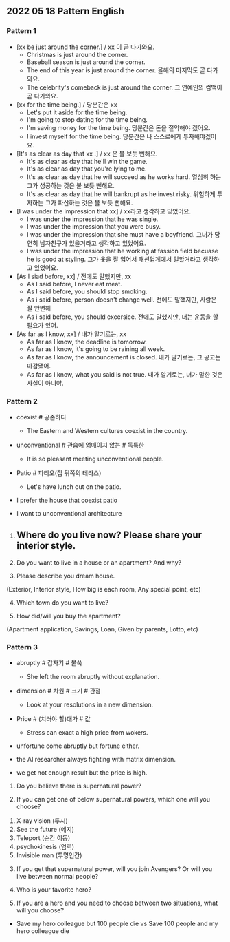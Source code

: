## 2022 05 18 Pattern English

### Pattern 1
- [xx be just around the corner.] / xx 이 곧 다가와요.
  - Christmas is just around the corner.
  - Baseball season is just around the corner.
  - The end of this year is just around the corner. 올해의 마지막도 곧 다가와요.
  - The celebrity's comeback is just around the corner.  그 연예인의 컴백이 곧 다가와요.
- [xx for the time being.] / 당분간은 xx
  - Let's put it aside for the time being.
  - I'm going to stop dating for the time being.
  - I'm saving money for the time being. 당분간은 돈을 절약해야 겠어요.
  - I invest myself for the time being. 당분간은 나 스스로에게 투자해야겠어요.
- [It's as clear as day that xx .] / xx 은 불 보듯 뻔해요.
  - It's as clear as day that he'll win the game.
  - It's as clear as day that you're lying to me.
  - It's as clear as day that he will succeed as he works hard. 열심히 하는 그가 성공하는 것은 불 보듯 뻔해요.
  - It's as clear as day that he will bankrupt as he invest risky. 위험하게 투자하는 그가 파산하는 것은 불 보듯 뻔해요.
- [I was under the impression that xx] / xx라고 생각하고 있었어요.
  - I was under the impression that he was single.
  - I was under the impression that you were busy.
  - I was under the impression that she must have a boyfriend. 그녀가 당연히 남자친구가 있을거라고 생각하고 있었어요.
  - I was under the impression that he working at fassion field becuase he is good at styling. 그가 옷을 잘 입어서 패션업계에서 일할거라고 생각하고 있었어요.
- [As I siad before, xx] / 전에도 말했지만, xx
  - As I said before, I never eat meat.
  - As I said before, you should stop smoking.
  - As i said before, person doesn't change well. 전에도 말했지만, 사람은 잘 안변해
  - As i said before, you should excersice. 전에도 말했지만, 너는 운동을 할 필요가 있어.
- [As far as I know, xx] / 내가 알기로는, xx
  - As far as I know, the deadline is tomorrow.
  - As far as I know, it's going to be raining all week.
  - As far as I know, the announcement is closed. 내가 알기로는, 그 공고는 마감됐어.
  - As far as I know, what you said is not true. 내가 알기로는, 너가 말한 것은 사실이 아니야.

### Pattern 2
- coexist # 공존하다
  - The Eastern and Western cultures coexist in the country.
- unconventional # 관습에 얽매이지 않는 # 독특한
  - It is so pleasant meeting unconventional people.
- Patio # 파티오(집 뒤쪽의 테라스)
  - Let's have lunch out on the patio.
  
- I prefer the house that coexist patio 
- I want to unconventional architecture

1. Where do you live now? Please share your interior style.
   - 
2. Do you want to live in a house or an apartment? And why?

3. Please describe you dream house.

(Exterior, Interior style, How big is each room, Any special point, etc)

4. Which town do you want to live?

5. How did/will you buy the apartment?

(Apartment application, ​Savings, Loan, Given by parents, Lotto, etc)


### Pattern 3
- abruptly # 갑자기 # 불쑥
  - She left the room abruptly without explanation.
- dimension # 차원 # 크기 # 관점
  - Look at your resolutions in a new dimension.
- Price # (치러야 할)대가 # 값
  - Stress can exact a high price from wokers.
  
- unfortune come abruptly but fortune either.
- the AI researcher always fighting with matrix dimension.
- we get not enough result but the price is high.

1. Do you believe there is supernatural power?

2. If you can get one of below supernatural powers, which one will you choose?

1) X-ray vision (투시)
2) See the future (예지)
3) Teleport (순간 이동)
4) psychokinesis (염력)
5) Invisible man (투명인간)

3. If you get that supernatural power, will you join Avengers? Or will you live between normal people?

4. Who is your favorite hero?

5. If you are a hero and you need to choose between two situations, what will you choose?

- Save my hero colleague but 100 people die vs Save 100 people and my hero colleague die